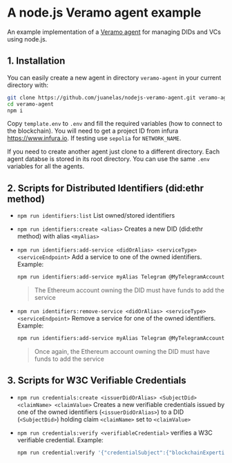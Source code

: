 # A node.js Veramo agent example

An example implementation of a [Veramo agent](https://veramo.io/docs/veramo_agent/introduction) for managing DIDs and VCs using node.js.

## 1. Installation

You can easily create a new agent in directory `veramo-agent` in your current directory with:

```sh
git clone https://github.com/juanelas/nodejs-veramo-agent.git veramo-agent
cd veramo-agent
npm i
```

Copy `template.env` to `.env` and fill the required variables (how to connect to the blockchain). You will need to get a project ID from infura <https://www.infura.io>. If testing use `sepolia` for `NETWORK_NAME`.

If you need to create another agent just clone to a different directory. Each agent databse is stored in its root directory. You can use the same `.env` variables for all the agents.

## 2. Scripts for Distributed Identifiers (did:ethr method)

- `npm run identifiers:list`  List owned/stored identifiers
- `npm run identifiers:create <alias>` Creates a new DID (did:ethr method) with alias `<myAlias>`
- `npm run identifiers:add-service <didOrAlias> <serviceType> <serviceEndpoint>` Add a service to one of the owned identifiers. Example:

    ```sh
    npm run identifiers:add-service myAlias Telegram @MyTelegramAccount
    ```

    > The Ethereum account owning the DID must have funds to add the service
- `npm run identifiers:remove-service <didOrAlias> <serviceType> <serviceEndpoint>` Remove a service for one of the owned identifiers. Example:

    ```sh
    npm run identifiers:add-service myAlias Telegram @MyTelegramAccount
    ```

    > Once again, the Ethereum account owning the DID must have funds to add the service

## 3. Scripts for W3C Verifiable Credentials

- `npm run credentials:create <issuerDidOrAlias> <SubjectDid> <claimName> <claimValue>` Creates a new verifiable credentials issued by one of the owned identifiers (`<issuerDidOrAlias>`) to a DID (`<SubjectDid>`) holding claim `<claimName>` set to `<claimValue>`
- `npm run credentials:verify <verifiableCredential>` verifies a W3C verifiable credential. Example:

    ```sh
    npm run credential:verify '{"credentialSubject":{"blockchainExpertise":"high","id":"did:ethr:sepolia:0x021e5d2b9d2413fa825af5564a2cce7e53ab5343cf388c1a7647dfcc5bf84d049b"},"issuer":{"id":"did:ethr:sepolia:0x03f1b06b1357ccc995a27a9ce2fc418d69c0f80fe5b01614e281cad0dc7b024313"},"type":["VerifiableCredential"],"@context":["https://www.w3.org/2018/credentials/v1"],"issuanceDate":"2024-11-07T16:54:11.000Z","proof":{"type":"JwtProof2020","jwt":"eyJhbGciOiJFUzI1NksiLCJ0eXAiOiJKV1QifQ.eyJ2YyI6eyJAY29udGV4dCI6WyJodHRwczovL3d3dy53My5vcmcvMjAxOC9jcmVkZW50aWFscy92MSJdLCJ0eXBlIjpbIlZlcmlmaWFibGVDcmVkZW50aWFsIl0sImNyZWRlbnRpYWxTdWJqZWN0Ijp7ImJsb2NrY2hhaW5FeHBlcnRpc2UiOiJoaWdoIn19LCJzdWIiOiJkaWQ6ZXRocjpzZXBvbGlhOjB4MDIxZTVkMmI5ZDI0MTNmYTgyNWFmNTU2NGEyY2NlN2U1M2FiNTM0M2NmMzg4YzFhNzY0N2RmY2M1YmY4NGQwNDliIiwibmJmIjoxNzMwOTk4NDUxLCJpc3MiOiJkaWQ6ZXRocjpzZXBvbGlhOjB4MDNmMWIwNmIxMzU3Y2NjOTk1YTI3YTljZTJmYzQxOGQ2OWMwZjgwZmU1YjAxNjE0ZTI4MWNhZDBkYzdiMDI0MzEzIn0.8-MNdWhefY5-VPIPalAa9laHvJ7y3_Bfd40Pb1Xu6n5r30514ftUfwxDKWFvwNnu5hRjs7yHsZhsOScvpFjReQ"}}'
    ```

